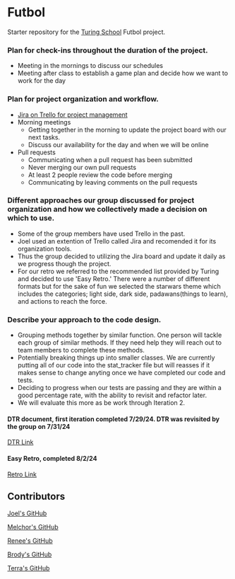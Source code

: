 # Futbol

Starter repository for the [Turing School](https://turing.io/) Futbol project.

### Plan for check-ins throughout the duration of the project.

* Meeting in the mornings to discuss our schedules
* Meeting after class to establish a game plan and decide how we want to work for the day

### Plan for project organization and workflow.

* [Jira on Trello for project management](https://tnoblecmd.atlassian.net/jira/core/projects/FGP/board)
* Morning meetings
    * Getting together in the morning to update the project board with our next tasks.
    * Discuss our availability for the day and when we will be online
* Pull requests
    * Communicating when a pull request has been submitted
    * Never merging our own pull requests
    * At least 2 people review the code before merging
    * Communicating by leaving comments on the pull requests

### Different approaches our group discussed for project organization and how we collectively made a decision on which to use.

* Some of the group members have used Trello in the past.
* Joel used an extention of Trello called Jira and recomended it for its organization tools.
* Thus the group decided to utilizing the Jira board and update it daily as we progress though the project.
* For our retro we referred to the recommended list provided by Turing and decided to use 'Easy Retro.' There were a number of different formats but for the sake of fun we selected the starwars theme which includes the categories; light side, dark side, padawans(things to learn), and actions to reach the force. 

### Describe your approach to the code design.

* Grouping methods together by similar function. One person will tackle each group of similar methods. If they need help they will reach out to team members to complete these methods. 
* Potentially breaking things up into smaller classes. We are currently putting all of our code into the stat_tracker file but will reasses if it makes sense to change anyting once we have completed our code and tests. 
* Deciding to progress when our tests are passing and they are within a good percentage rate, with the ability to revisit and refactor later.
 * We will evaluate this more as be work through Iteration 2.

#### DTR document, first iteration completed 7/29/24. DTR was revisited by the group on 7/31/24<br/>
[DTR Link](https://docs.google.com/document/d/1eRyCmQuAlY8jA7yiepLuJlpfgi4hn2COcAz-tQuNMlQ/edit)

#### Easy Retro, completed 8/2/24
[Retro Link](https://easyretro.io/publicboard/e6efvUfwGGeGkQhNNmP0zReO0M32/34ca93ea-06a9-443f-a81c-257ee813f13a)

## Contributors

[Joel's GitHub](https://github.com/jdavalos98)

[Melchor's GitHub](https://github.com/MDelarosa1993)

[Renee's GitHub](https://github.com/Renee-m02)

[Brody's GitHub](https://github.com/BrodyNics77)

[Terra's GitHub](https://github.com/TDManning)
